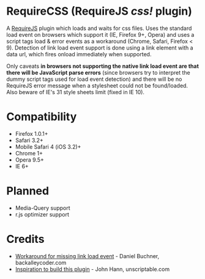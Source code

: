 # RequireCSS (RequireJS _css!_ plugin)

A [RequireJS][1] plugin which loads and waits for css files. Uses the standard load event on browsers which support it (IE, Firefox 9+, Opera) and uses a script tags load & error events as a workaround (Chrome, Safari, Firefox < 9). Detection of link load event support is done using a link element with a data url, which fires onload immediately when supported.

Only caveats __in browsers not supporting the native link load event are that there will be JavaScript parse errors__ (since browsers try to interpret the dummy script tags used for load event detection) and there will be no RequireJS error message when a stylesheet could not be found/loaded. Also beware of IE's 31 style sheets limit (fixed in IE 10).

[1]: http://requirejs.org/

# Compatibility

* Firefox 1.0.1+
* Safari 3.2+
* Mobile Safari 4 (iOS 3.2)+
* Chrome 1+
* Opera 9.5+
* IE 6+

# Planned

* Media-Query support
* r.js optimizer support

# Credits

* [Workaround for missing link load event][1] - Daniel Buchner, backalleycoder.com
* [Inspiration to build this plugin][2] - John Hann, unscriptable.com

[1]: http://www.backalleycoder.com/2011/03/20/link-tag-css-stylesheet-load-event/
[2]: https://github.com/unscriptable/curl/blob/master/src/curl/plugin/css.js
